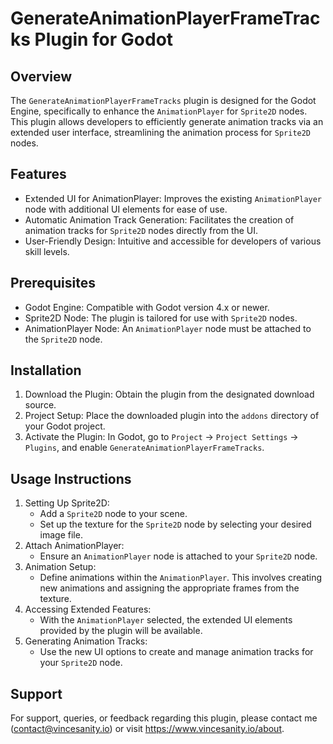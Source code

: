 
# GenerateAnimationPlayerFrameTracks Plugin for Godot

## Overview

The `GenerateAnimationPlayerFrameTracks` plugin is designed for the Godot Engine, specifically to enhance the `AnimationPlayer` for `Sprite2D` nodes. This plugin allows developers to efficiently generate animation tracks via an extended user interface, streamlining the animation process for `Sprite2D` nodes.

## Features

-   Extended UI for AnimationPlayer: Improves the existing `AnimationPlayer` node with additional UI elements for ease of use.
-   Automatic Animation Track Generation: Facilitates the creation of animation tracks for `Sprite2D` nodes directly from the UI.
-   User-Friendly Design: Intuitive and accessible for developers of various skill levels.

## Prerequisites

-   Godot Engine: Compatible with Godot version 4.x or newer.
-   Sprite2D Node: The plugin is tailored for use with `Sprite2D` nodes.
-   AnimationPlayer Node: An `AnimationPlayer` node must be attached to the `Sprite2D` node.

## Installation

1.  Download the Plugin: Obtain the plugin from the designated download source.
2.  Project Setup: Place the downloaded plugin into the `addons` directory of your Godot project.
3.  Activate the Plugin: In Godot, go to `Project` -> `Project Settings` -> `Plugins`, and enable `GenerateAnimationPlayerFrameTracks`.

## Usage Instructions

1.  Setting Up Sprite2D:
	-   Add a `Sprite2D` node to your scene.
	-   Set up the texture for the `Sprite2D` node by selecting your desired image file.
2.  Attach AnimationPlayer:
	-   Ensure an `AnimationPlayer` node is attached to your `Sprite2D` node.
3.  Animation Setup:
	-   Define animations within the `AnimationPlayer`. This involves creating new animations and assigning the appropriate frames from the texture.
4.  Accessing Extended Features:
	-   With the `AnimationPlayer` selected, the extended UI elements provided by the plugin will be available.
5.  Generating Animation Tracks:
	-   Use the new UI options to create and manage animation tracks for your `Sprite2D` node.

## Support

For support, queries, or feedback regarding this plugin, please contact me ([contact@vincesanity.io](mailto:contact@vincesanity.io)) or visit https://www.vincesanity.io/about.
